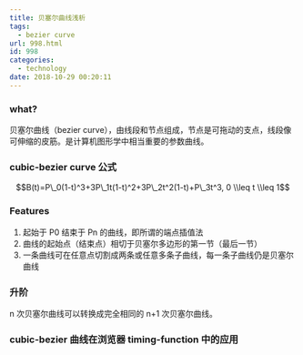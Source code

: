 ```yaml
---
title: 贝塞尔曲线浅析
tags:
  - bezier curve
url: 998.html
id: 998
categories:
  - technology
date: 2018-10-29 00:20:11
---
```


### what?

贝塞尔曲线（bezier curve），由线段和节点组成，节点是可拖动的支点，线段像可伸缩的皮筋。是计算机图形学中相当重要的参数曲线。

### cubic-bezier curve 公式

$$B(t)=P\_0(1-t)^3+3P\_1t(1-t)^2+3P\_2t^2(1-t)+P\_3t^3, 0 \\leq t \\leq 1$$

### Features

1. 起始于 P0 结束于 Pn 的曲线，即所谓的端点插值法
2. 曲线的起始点（结束点）相切于贝塞尔多边形的第一节（最后一节）
3. 一条曲线可在任意点切割成两条或任意多条子曲线，每一条子曲线仍是贝塞尔曲线

### 升阶

n 次贝塞尔曲线可以转换成完全相同的 n+1 次贝塞尔曲线。

### cubic-bezier 曲线在浏览器 timing-function 中的应用

